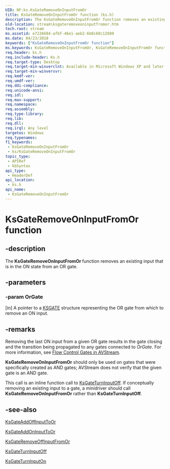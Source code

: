 ```yaml
---
UID: NF:ks.KsGateRemoveOnInputFromOr
title: KsGateRemoveOnInputFromOr function (ks.h)
description: The KsGateRemoveOnInputFromOr function removes an existing input that is in the ON state from an OR gate.
old-location: stream\ksgateremoveoninputfromor.htm
tech.root: stream
ms.assetid: e7226684-afbf-46e1-aeb2-6b0c60c12680
ms.date: 04/23/2018
keywords: ["KsGateRemoveOnInputFromOr function"]
ms.keywords: KsGateRemoveOnInputFromOr, KsGateRemoveOnInputFromOr function [Streaming Media Devices], avfunc_6f131d80-de01-44e6-a17d-eb7f9b0b968f.xml, ks/KsGateRemoveOnInputFromOr, stream.ksgateremoveoninputfromor
req.header: ks.h
req.include-header: Ks.h
req.target-type: Desktop
req.target-min-winverclnt: Available in Microsoft Windows XP and later operating systems and DirectX 8.0 and later DirectX versions.
req.target-min-winversvr: 
req.kmdf-ver: 
req.umdf-ver: 
req.ddi-compliance: 
req.unicode-ansi: 
req.idl: 
req.max-support: 
req.namespace: 
req.assembly: 
req.type-library: 
req.lib: 
req.dll: 
req.irql: Any level
targetos: Windows
req.typenames: 
f1_keywords:
 - KsGateRemoveOnInputFromOr
 - ks/KsGateRemoveOnInputFromOr
topic_type:
 - APIRef
 - kbSyntax
api_type:
 - HeaderDef
api_location:
 - ks.h
api_name:
 - KsGateRemoveOnInputFromOr
---
```


# KsGateRemoveOnInputFromOr function


## -description

The<b> KsGateRemoveOnInputFromOr </b>function removes an existing input that is in the ON state from an OR gate.

## -parameters

### -param OrGate 

[in]
A pointer to a <a href="/windows-hardware/drivers/ddi/ks/ns-ks-_ksgate">KSGATE</a> structure representing the OR gate from which to remove an ON input.

## -remarks

Removing the last ON input from a given OR gate results in the gate closing and the transition being propagated to any gates connected to <i>OrGate</i>. For more information, see <a href="/windows-hardware/drivers/stream/flow-control-gates-in-avstream">Flow Control Gates in AVStream</a>.

<b>KsGateRemoveOnInputFromOr</b> should only be used on gates that were specifically created as AND gates; AVStream does not verify that the given gate is an AND gate.

This call is an inline function call to <a href="/windows-hardware/drivers/ddi/ks/nf-ks-ksgateturninputoff">KsGateTurnInputOff</a>. If conceptually removing an existing input to a gate, a minidriver should call <b>KsGateRemoveOnInputFromOr</b> rather than <b>KsGateTurnInputOff</b>.

## -see-also

<a href="/windows-hardware/drivers/ddi/ks/nf-ks-ksgateaddoffinputtoor">KsGateAddOffInputToOr</a>



<a href="/windows-hardware/drivers/ddi/ks/nf-ks-ksgateaddoninputtoor">KsGateAddOnInputToOr</a>



<a href="/windows-hardware/drivers/ddi/ks/nf-ks-ksgateremoveoffinputfromor">KsGateRemoveOffInputFromOr</a>



<a href="/windows-hardware/drivers/ddi/ks/nf-ks-ksgateturninputoff">KsGateTurnInputOff</a>



<a href="/windows-hardware/drivers/ddi/ks/nf-ks-ksgateturninputon">KsGateTurnInputOn</a>